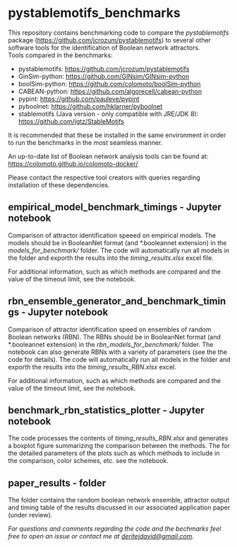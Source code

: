 # pystablemotifs_benchmarks
This repository contains benchmarking code to compare the _pystablemotifs_ package (https://github.com/jcrozum/pystablemotifs) to several other software tools for the identification of Boolean network attractors.
<br>
Tools compared in the benchmarks:
* pystablemotifs: https://github.com/jcrozum/pystablemotifs
* GinSim-python: https://github.com/GINsim/GINsim-python
* boolSim-python: https://github.com/colomoto/boolSim-python
* CABEAN-python: https://github.com/algorecell/cabean-python
* pypint: https://github.com/pauleve/pypint
* pyboolnet: https://github.com/hklarner/pyboolnet
* stablemotifs (Java version - only compatible with  JRE/JDK 8): https://github.com/jgtz/StableMotifs

It is recommended that these be installed in the same environment in order to run the benchmarks in the most seamless manner. 

An up-to-date list of Boolean network analysis tools can be found at: https://colomoto.github.io/colomoto-docker/

Please contact the respective tool creators with queries regarding installation of these dependencies.

## empirical_model_benchmark_timings - Jupyter notebook

Comparison of attractor identification speeed on empirical models. The models should be in BooleanNet format (and \*.booleannet extension) in the _models_for_benchmark/_ folder. The code will automatically run all models in the folder and exporth the results into the _timing_results.xlsx_ excel file. <br>

For additional information, such as which methods are compared and the value of the timeout limit, see the notebook.

## rbn_ensemble_generator_and_benchmark_timings - Jupyter notebook

Comparison of attractor identification speed on ensembles of random Boolean networks (RBN). The RBNs should be in BooleanNet format (and \*.booleannet extension) in the _rbn_models_for_benchmark/_ folder. The notebook can also generate RBNs with a variety of parameters (see the the code for details). The code will automatically run all models in the folder and exporth the results into the _timing_results_RBN.xlsx_ excel.<br>

For additional information, such as which methods are compared and the value of the timeout limit, see the notebook.

## benchmark_rbn_statistics_plotter - Jupyter notebook

The code processes the contents of _timing_results_RBN.xlsx_ and generates a boxplot figure summarizing the comparison between the methods. The for the detailed parameters of the plots such as which methods to include in the comparison, color schemes, etc. see the notebook.

## paper_results - folder

The folder contains the random boolean network ensemble, attractor output and timing table of the results discussed in our associated application paper (under review). 


*For questions and comments regarding the code and the bechmarks feel free to open an issue or contact me at deriteidavid@gmail.com.*
